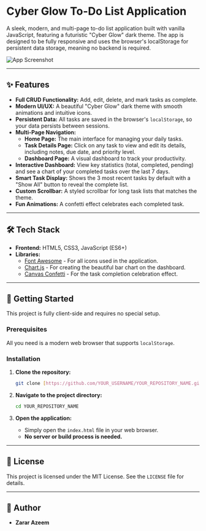 # Cyber Glow To-Do List Application

A sleek, modern, and multi-page to-do list application built with vanilla JavaScript, featuring a futuristic "Cyber Glow" dark theme. The app is designed to be fully responsive and uses the browser's localStorage for persistent data storage, meaning no backend is required.

![App Screenshot](image_59d5de.png)

---

## ✨ Features

* **Full CRUD Functionality:** Add, edit, delete, and mark tasks as complete.
* **Modern UI/UX:** A beautiful "Cyber Glow" dark theme with smooth animations and intuitive icons.
* **Persistent Data:** All tasks are saved in the browser's `localStorage`, so your data persists between sessions.
* **Multi-Page Navigation:**
    * **Home Page:** The main interface for managing your daily tasks.
    * **Task Details Page:** Click on any task to view and edit its details, including notes, due date, and priority level.
    * **Dashboard Page:** A visual dashboard to track your productivity.
* **Interactive Dashboard:** View key statistics (total, completed, pending) and see a chart of your completed tasks over the last 7 days.
* **Smart Task Display:** Shows the 3 most recent tasks by default with a "Show All" button to reveal the complete list.
* **Custom Scrollbar:** A styled scrollbar for long task lists that matches the theme.
* **Fun Animations:** A confetti effect celebrates each completed task.

---

## 🛠️ Tech Stack

* **Frontend:** HTML5, CSS3, JavaScript (ES6+)
* **Libraries:**
    * [Font Awesome](https://fontawesome.com/) - For all icons used in the application.
    * [Chart.js](https://www.chartjs.org/) - For creating the beautiful bar chart on the dashboard.
    * [Canvas Confetti](https://github.com/catdad/canvas-confetti) - For the task completion celebration effect.

---

## 🚀 Getting Started

This project is fully client-side and requires no special setup.

### **Prerequisites**

All you need is a modern web browser that supports `localStorage`.

### **Installation**

1.  **Clone the repository:**
    ```bash
    git clone [https://github.com/YOUR_USERNAME/YOUR_REPOSITORY_NAME.git](https://github.com/YOUR_USERNAME/YOUR_REPOSITORY_NAME.git)
    ```

2.  **Navigate to the project directory:**
    ```bash
    cd YOUR_REPOSITORY_NAME
    ```

3.  **Open the application:**
    * Simply open the `index.html` file in your web browser.
    * **No server or build process is needed.**

---

## 📄 License

This project is licensed under the MIT License. See the `LICENSE` file for details.

---

## 👤 Author

* **Zarar Azeem**
